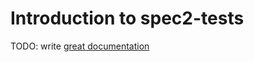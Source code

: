 # Introduction to spec2-tests

TODO: write [great documentation](http://jacobian.org/writing/what-to-write/)
